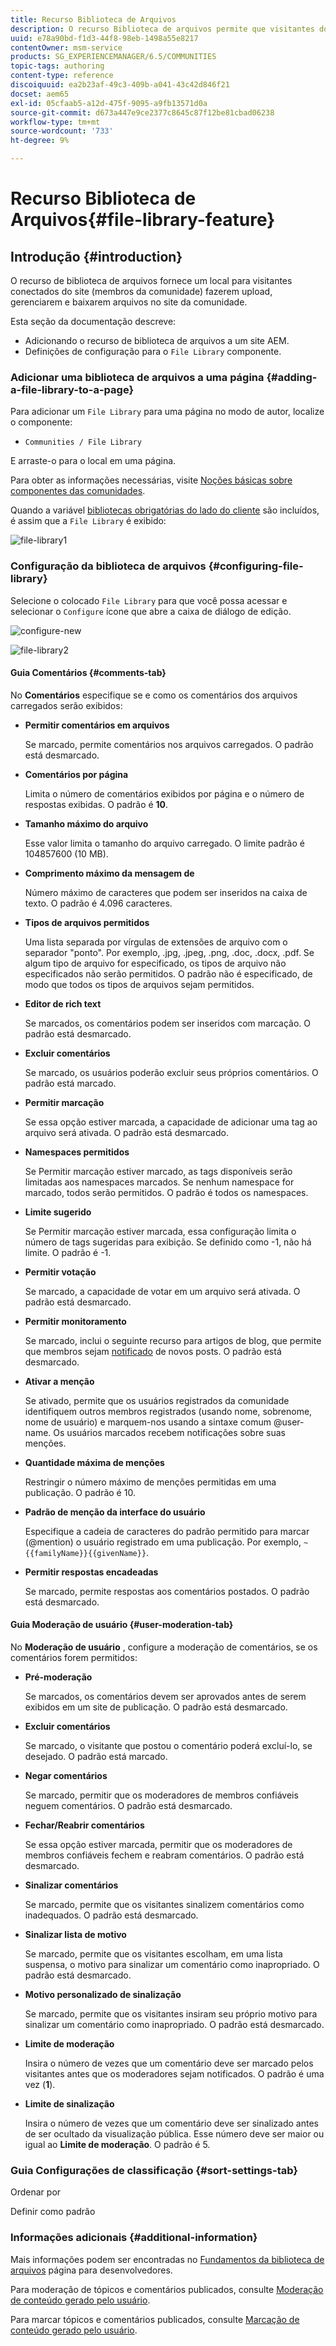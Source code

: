 ```yaml
---
title: Recurso Biblioteca de Arquivos
description: O recurso Biblioteca de arquivos permite que visitantes do site conectados façam upload, gerenciem e baixem arquivos
uuid: e78a90bd-f1d3-44f8-98eb-1498a55e8217
contentOwner: msm-service
products: SG_EXPERIENCEMANAGER/6.5/COMMUNITIES
topic-tags: authoring
content-type: reference
discoiquuid: ea2b23af-49c3-409b-a041-43c42d846f21
docset: aem65
exl-id: 05cfaab5-a12d-475f-9095-a9fb13571d0a
source-git-commit: d673a447e9ce2377c8645c87f12be81cbad06238
workflow-type: tm+mt
source-wordcount: '733'
ht-degree: 9%

---
```


# Recurso Biblioteca de Arquivos{#file-library-feature}

## Introdução {#introduction}

O recurso de biblioteca de arquivos fornece um local para visitantes conectados do site (membros da comunidade) fazerem upload, gerenciarem e baixarem arquivos no site da comunidade.

Esta seção da documentação descreve:

* Adicionando o recurso de biblioteca de arquivos a um site AEM.
* Definições de configuração para o `File Library` componente.

### Adicionar uma biblioteca de arquivos a uma página {#adding-a-file-library-to-a-page}

Para adicionar um `File Library` para uma página no modo de autor, localize o componente:

* `Communities / File Library`

E arraste-o para o local em uma página.

Para obter as informações necessárias, visite [Noções básicas sobre componentes das comunidades](/help/communities/basics.md).

Quando a variável [bibliotecas obrigatórias do lado do cliente](/help/communities/essentials-file-library.md#essentials-for-client-side) são incluídos, é assim que a `File Library` é exibido:

![file-library1](assets/file-library1.png)

### Configuração da biblioteca de arquivos {#configuring-file-library}

Selecione o colocado `File Library` para que você possa acessar e selecionar o `Configure` ícone que abre a caixa de diálogo de edição.

![configure-new](assets/configure-new.png)

![file-library2](assets/file-library2.png)

#### Guia Comentários {#comments-tab}

No **Comentários** especifique se e como os comentários dos arquivos carregados serão exibidos:

* **Permitir comentários em arquivos**

  Se marcado, permite comentários nos arquivos carregados. O padrão está desmarcado.

* **Comentários por página**

  Limita o número de comentários exibidos por página e o número de respostas exibidas. O padrão é **10**.

* **Tamanho máximo do arquivo**

  Esse valor limita o tamanho do arquivo carregado. O limite padrão é 104857600 (10 MB).

* **Comprimento máximo da mensagem de**

  Número máximo de caracteres que podem ser inseridos na caixa de texto. O padrão é 4.096 caracteres.

* **Tipos de arquivos permitidos**

  Uma lista separada por vírgulas de extensões de arquivo com o separador &quot;ponto&quot;. Por exemplo, .jpg, .jpeg, .png, .doc, .docx, .pdf. Se algum tipo de arquivo for especificado, os tipos de arquivo não especificados não serão permitidos. O padrão não é especificado, de modo que todos os tipos de arquivos sejam permitidos.

* **Editor de rich text**

  Se marcados, os comentários podem ser inseridos com marcação. O padrão está desmarcado.

* **Excluir comentários**

  Se marcado, os usuários poderão excluir seus próprios comentários. O padrão está marcado.

* **Permitir marcação**

  Se essa opção estiver marcada, a capacidade de adicionar uma tag ao arquivo será ativada. O padrão está desmarcado.

* **Namespaces permitidos**

  Se Permitir marcação estiver marcado, as tags disponíveis serão limitadas aos namespaces marcados. Se nenhum namespace for marcado, todos serão permitidos. O padrão é todos os namespaces.

* **Limite sugerido**

  Se Permitir marcação estiver marcada, essa configuração limita o número de tags sugeridas para exibição. Se definido como -1, não há limite. O padrão é -1.

* **Permitir votação**

  Se marcado, a capacidade de votar em um arquivo será ativada. O padrão está desmarcado.

* **Permitir monitoramento**

  Se marcado, inclui o seguinte recurso para artigos de blog, que permite que membros sejam [notificado](/help/communities/notifications.md) de novos posts. O padrão está desmarcado.

* **Ativar a menção**

  Se ativado, permite que os usuários registrados da comunidade identifiquem outros membros registrados (usando nome, sobrenome, nome de usuário) e marquem-nos usando a sintaxe comum @user-name. Os usuários marcados recebem notificações sobre suas menções.

* **Quantidade máxima de menções**

  Restringir o número máximo de menções permitidas em uma publicação. O padrão é 10.

* **Padrão de menção da interface do usuário**

  Especifique a cadeia de caracteres do padrão permitido para marcar (@mention) o usuário registrado em uma publicação. Por exemplo, `~{{familyName}}{{givenName}}`.

* **Permitir respostas encadeadas**

  Se marcado, permite respostas aos comentários postados. O padrão está desmarcado.

#### Guia Moderação de usuário {#user-moderation-tab}

No **Moderação de usuário** , configure a moderação de comentários, se os comentários forem permitidos:

* **Pré-moderação**

  Se marcados, os comentários devem ser aprovados antes de serem exibidos em um site de publicação. O padrão está desmarcado.

* **Excluir comentários**

  Se marcado, o visitante que postou o comentário poderá excluí-lo, se desejado. O padrão está marcado.

* **Negar comentários**

  Se marcado, permitir que os moderadores de membros confiáveis neguem comentários. O padrão está desmarcado.

* **Fechar/Reabrir comentários**

  Se essa opção estiver marcada, permitir que os moderadores de membros confiáveis fechem e reabram comentários. O padrão está desmarcado.

* **Sinalizar comentários**

  Se marcado, permite que os visitantes sinalizem comentários como inadequados. O padrão está desmarcado.

* **Sinalizar lista de motivo**

  Se marcado, permite que os visitantes escolham, em uma lista suspensa, o motivo para sinalizar um comentário como inapropriado. O padrão está desmarcado.

* **Motivo personalizado de sinalização**

  Se marcado, permite que os visitantes insiram seu próprio motivo para sinalizar um comentário como inapropriado. O padrão está desmarcado.

* **Limite de moderação**

  Insira o número de vezes que um comentário deve ser marcado pelos visitantes antes que os moderadores sejam notificados. O padrão é uma vez (**1**).

* **Limite de sinalização**

  Insira o número de vezes que um comentário deve ser sinalizado antes de ser ocultado da visualização pública. Esse número deve ser maior ou igual ao **Limite de moderação**. O padrão é 5.

### Guia Configurações de classificação {#sort-settings-tab}

Ordenar por

Definir como padrão

### Informações adicionais {#additional-information}

Mais informações podem ser encontradas no [Fundamentos da biblioteca de arquivos](/help/communities/essentials-file-library.md) página para desenvolvedores.

Para moderação de tópicos e comentários publicados, consulte [Moderação de conteúdo gerado pelo usuário](/help/communities/moderate-ugc.md).

Para marcar tópicos e comentários publicados, consulte [Marcação de conteúdo gerado pelo usuário](/help/communities/tag-ugc.md).
